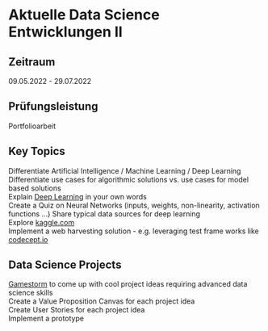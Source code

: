 # Aktuelle Data Science Entwicklungen II

## Zeitraum
09.05.2022 - 29.07.2022

## Prüfungsleistung
Portfolioarbeit

## Key Topics 
Differentiate Artificial Intelligence / Machine Learning / Deep Learning   
Differentiate use cases for algorithmic solutions vs. use cases for model based solutions   
Explain [Deep Learning](https://www.youtube.com/watch?v=7sB052Pz0sQ) in your own words   
Create a Quiz on Neural Networks (inputs, weights, non-linearity, activation functions ...) 
Share typical data sources for deep learning    
Explore [kaggle.com](https://www.kaggle.com/)   
Implement a web harvesting solution - e.g. leveraging test frame works like [codecept.io](https://codecept.io/)   


## Data Science Projects
[Gamestorm](https://gamestorming.com/) to come up with cool project ideas requiring advanced data science skills   
Create a Value Proposition Canvas for each project idea   
Create User Stories for each project idea     
Implement a prototype  
